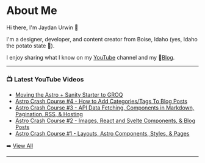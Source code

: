 # About Me

Hi there, I'm Jaydan Urwin 👋

I'm a designer, developer, and content creator from Boise, Idaho (yes, Idaho the potato state 🥔).

I enjoy sharing what I know on my [YouTube](https://youtube.jaydanurwin.com) channel and my 📝[Blog](https://jaydanurwin.com/blog).

--- 

### 📺 Latest YouTube Videos 
<!-- YOUTUBE:START -->
- [Moving the Astro + Sanity Starter to GROQ](https://www.youtube.com/watch?v=f0hBC_Df3vc)
- [Astro Crash Course #4 - How to Add Categories/Tags To Blog Posts](https://www.youtube.com/watch?v=m50ITGl8tPI)
- [Astro Crash Course #3 - API Data Fetching, Components in Markdown, Pagination, RSS, &amp; Hosting](https://www.youtube.com/watch?v=9wXdv7rHW2w)
- [Astro Crash Course #2 - Images, React and Svelte Components, &amp; Blog Posts](https://www.youtube.com/watch?v=xcDUpe1NfCQ)
- [Astro Crash Course #1 - Layouts, Astro Components, Styles, &amp; Pages](https://www.youtube.com/watch?v=cbYr75_R15M)
<!-- YOUTUBE:END --> 

➡️ [View All](https://youtube.com/jaydanurwin) 

---

<!--
**jaydanurwin/jaydanurwin** is a ✨ _special_ ✨ repository because its `README.md` (this file) appears on your GitHub profile.

Here are some ideas to get you started:

- 🔭 I’m currently working on ...
- 🌱 I’m currently learning ...
- 👯 I’m looking to collaborate on ...
- 🤔 I’m looking for help with ...
- 💬 Ask me about ...
- 📫 How to reach me: ...
- 😄 Pronouns: ...
- ⚡ Fun fact: ...
-->
